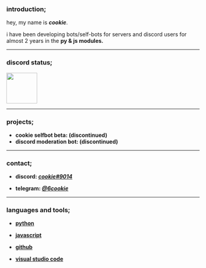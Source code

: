 ### introduction;

hey, my name is <b><i>cookie</i></b>.

i have been developing bots/self-bots for servers and discord users for almost 2 years in the <b>py & js<b> modules.

---  
  
### discord status;

<a href="https://discord.com/users/995354271979667596">
<img height="80px" src="https://discord.c99.nl/widget/theme-4/995354271979667596.png" />
</a>

---
  
### projects;

- cookie selfbot beta: (discontinued)
- discord moderation bot: (discontinued)

---  
  
### contact;

- <b>discord:</b> <a href="https://discord.com/users/875421899017039903"><i>cookie#9014</i></a>

- <b>telegram:</b> <a href="https://telegram.me/6cookie"><i>@6cookie</i></a>

---  
  
### languages and tools;
  
- <a href="https://www.python.org/">python</a>

- <a href="https://www.javascript.com/">javascript</a>
  
- <a href="https://github.com/">github</a>
  
- <a href="https://code.visualstudio.com/">visual studio code</a>
  
  
